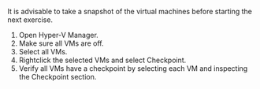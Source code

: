 It is advisable to take a snapshot of the virtual machines before starting the next exercise.

1. Open Hyper-V Manager.
1. Make sure all VMs are off.
1. Select all VMs.
1. Rightclick the selected VMs and select Checkpoint.
1. Verify all VMs have a checkpoint by selecting each VM and inspecting the Checkpoint section.


